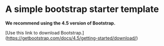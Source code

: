 # A simple bootstrap starter template

**We recommend using the 4.5 version of Bootstrap.**

[Use this link to download Bootstrap.] (https://getbootstrap.com/docs/4.5/getting-started/download/)


